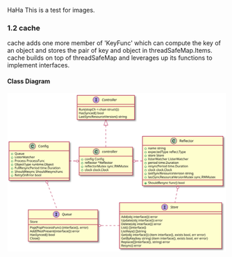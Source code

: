 HaHa
This is a test for images.

### 1.2 cache
cache adds one more member of 'KeyFunc' which can compute the key of an object and stores the pair of key and object in threadSafeMap.Items. cache builds on top of threadSafeMap and leverages up its functions to implement interfaces.

#### Class Diagram
![](/images/2017-08-29-Client-go-tools-cache-Informer/client-go.tools.cache.cache.svg)
